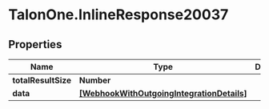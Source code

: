 # TalonOne.InlineResponse20037

## Properties

Name | Type | Description | Notes
------------ | ------------- | ------------- | -------------
**totalResultSize** | **Number** |  | 
**data** | [**[WebhookWithOutgoingIntegrationDetails]**](WebhookWithOutgoingIntegrationDetails.md) |  | 


